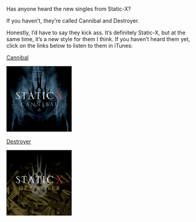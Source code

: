 Has anyone heard the new singles from Static-X?

If you haven’t, they’re called Cannibal and Destroyer.

Honestly, I’d have to say they kick ass. It’s definitely Static-X, but at the same time, it’s a new style for them I think. If you haven’t heard them yet, click on the links below to listen to them in iTunes:

[Cannibal](http://click.linksynergy.com/fs-bin/stat?id=oiyVbGokg9Q&offerid=78941&type=3&subid=0&tmpid=1826&RD_PARM1=http%253A%252F%252Fphobos.apple.com%252FWebObjects%252FMZStore.woa%252Fwa%252FviewAlbum%253Fi%253D213643666%2526id%253D213643664%2526s%253D143441%2526partnerId%253D30)

[](http://click.linksynergy.com/fs-bin/stat?id=oiyVbGokg9Q&offerid=78941&type=3&subid=0&tmpid=1826&RD_PARM1=http%253A%252F%252Fphobos.apple.com%252FWebObjects%252FMZStore.woa%252Fwa%252FviewAlbum%253Fi%253D213643666%2526id%253D213643664%2526s%253D143441%2526partnerId%253D30)

[![Static-X - Cannibal](picture-1.png)](http://click.linksynergy.com/fs-bin/stat?id=oiyVbGokg9Q&offerid=78941&type=3&subid=0&tmpid=1826&RD_PARM1=http%253A%252F%252Fphobos.apple.com%252FWebObjects%252FMZStore.woa%252Fwa%252FviewAlbum%253Fi%253D213643666%2526id%253D213643664%2526s%253D143441%2526partnerId%253D30)

[Destroyer](http://click.linksynergy.com/fs-bin/stat?id=oiyVbGokg9Q&offerid=78941&type=3&subid=0&tmpid=1826&RD_PARM1=http%253A%252F%252Fphobos.apple.com%252FWebObjects%252FMZStore.woa%252Fwa%252FviewAlbum%253Fi%253D214976377%2526id%253D214976344%2526s%253D143441%2526partnerId%253D30)

[](http://click.linksynergy.com/fs-bin/stat?id=oiyVbGokg9Q&offerid=78941&type=3&subid=0&tmpid=1826&RD_PARM1=http%253A%252F%252Fphobos.apple.com%252FWebObjects%252FMZStore.woa%252Fwa%252FviewAlbum%253Fi%253D214976377%2526id%253D214976344%2526s%253D143441%2526partnerId%253D30)

[![Static-X - Destroyer](picture-2.png)](http://click.linksynergy.com/fs-bin/stat?id=oiyVbGokg9Q&offerid=78941&type=3&subid=0&tmpid=1826&RD_PARM1=http%253A%252F%252Fphobos.apple.com%252FWebObjects%252FMZStore.woa%252Fwa%252FviewAlbum%253Fi%253D214976377%2526id%253D214976344%2526s%253D143441%2526partnerId%253D30)